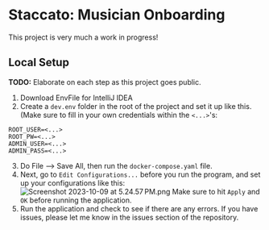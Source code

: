 # Staccato: Musician Onboarding

This project is very much a work in progress!

## Local Setup
**TODO:** Elaborate on each step as this project goes public.
1. Download EnvFile for IntelliJ IDEA
2. Create a `dev.env` folder in the root of the project and set it up like this. (Make sure to fill in your own credentials within the `<...>`'s:
```
ROOT_USER=<...>
ROOT_PW=<...>
ADMIN_USER=<...>
ADMIN_PASS=<...>
```
3. Do File --> Save All, then run the `docker-compose.yaml` file. 
4. Next, go to `Edit Configurations...` before you run the program, and set up your configurations like this:
![Screenshot 2023-10-09 at 5.24.57 PM.png](..%2F..%2F..%2FScreenshot%202023-10-09%20at%205.24.57%E2%80%AFPM.png)
Make sure to hit `Apply` and `OK` before running the application.
5. Run the application and check to see if there are any errors. If you have issues, please let me know in the issues section of the repository.